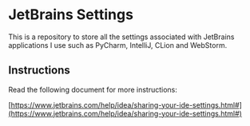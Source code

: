 # JetBrains Settings

This is a repository to store all the settings associated with JetBrains applications I use such as PyCharm, IntelliJ, CLion and WebStorm.

## Instructions

Read the following document for more instructions:

[https://www.jetbrains.com/help/idea/sharing-your-ide-settings.html#](https://www.jetbrains.com/help/idea/sharing-your-ide-settings.html#)
